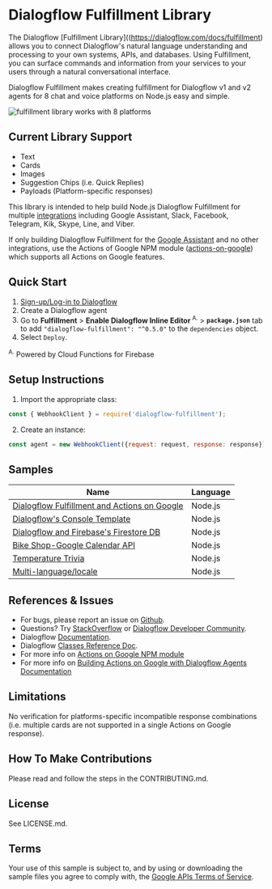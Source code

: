# Dialogflow Fulfillment Library

The Dialogflow [Fulfillment Library]((https://dialogflow.com/docs/fulfillment) allows you to connect Dialogflow's natural language understanding and processing to your own systems, APIs, and databases. Using Fulfillment, you can surface commands and information from your services to your users through a natural conversational interface.

Dialogflow Fulfillment makes creating fulfillment for Dialogflow v1 and v2 agents for 8 chat and voice platforms on Node.js easy and simple.


![fulfillment library works with 8 platforms](https://raw.githubusercontent.com/dialogflow/dialogflow-fulfillment-nodejs/master/dialogflow-fulfillment-graphic.png "Dialogflow's fulfillment library works with 8 platforms")

## Current Library Support
+ Text
+ Cards
+ Images
+ Suggestion Chips (i.e. Quick Replies)
+ Payloads (Platform-specific responses)

This library is intended to help build Node.js Dialogflow Fulfillment for multiple [integrations](https://dialogflow.com/docs/integrations/) including Google Assistant, Slack, Facebook, Telegram, Kik, Skype, Line, and Viber.

If only building Dialogflow Fulfillment for the [Google Assistant](https://dialogflow.com/docs/integrations/google-assistant) and no other integrations, use the Actions of Google NPM module ([actions-on-google](https://www.npmjs.com/package/actions-on-google)) which supports all Actions on Google features.


## Quick Start

1. [Sign-up/Log-in to Dialogflow](https://console.dialogflow.com/api-client/#/login)
2. Create a Dialogflow agent
3. Go to **Fulfillment** > **Enable Dialogflow Inline Editor**<sup> A.</sup> > **`package.json`** tab to add `"dialogflow-fulfillment": "^0.5.0"` to the `dependencies` object.
4. Select `Deploy`.

  <sup>A.</sup> Powered by Cloud Functions for Firebase

## Setup Instructions

 1. Import the appropriate class:

 ```javascript
const { WebhookClient } = require('dialogflow-fulfillment');
```

 2. Create an instance:

 ```javascript
const agent = new WebhookClient({request: request, response: response});
```

## Samples


| Name                                 | Language                         |
| ------------------------------------ |:---------------------------------|
|[Dialogflow Fulfillment and Actions on Google](https://github.com/dialogflow/fulfillment-actions-library-nodejs) | Node.js |
| [Dialogflow's Console Template](https://github.com/dialogflow/fulfillment-webhook-nodejs)| Node.js
| [Dialogflow and Firebase's Firestore DB](https://github.com/dialogflow/fulfillment-firestore-nodejs) | Node.js
| [Bike Shop-Google Calendar API](https://github.com/dialogflow/fulfillment-bike-shop-nodejs)| Node.js|
| [Temperature Trivia](https://github.com/dialogflow/fulfillment-temperature-converter-nodejs) | Node.js |
|[Multi-language/locale](https://github.com/dialogflow/fulfillment-multi-locale-nodejs)| Node.js |


## References & Issues
+ For bugs, please report an issue on [Github](https://github.com/dialogflow/dialogflow-fulfillment-nodejs/issues).
+ Questions? Try [StackOverflow](https://stackoverflow.com/questions/tagged/dialogflow) or [Dialogflow Developer Community](https://plus.google.com/communities/103318168784860581977).
+ Dialogflow [Documentation](https://docs.dialogflow.com).
+ Dialogflow [Classes Reference Doc](https://github.com/dialogflow/dialogflow-fulfillment-nodejs/tree/master/docs).
+ For more info on [Actions on Google NPM module](https://github.com/actions-on-google/actions-on-google-nodejs)
+ For more info on [Building Actions on Google with Dialogflow Agents Documentation](https://developers.google.com/actions/dialogflow/)

## Limitations
No verification for platforms-specific incompatible response combinations (i.e. multiple cards are not supported in a single Actions on Google response).

## How To Make Contributions
Please read and follow the steps in the CONTRIBUTING.md.

## License
See LICENSE.md.

## Terms
Your use of this sample is subject to, and by using or downloading the sample files you agree to comply with, the [Google APIs Terms of Service](https://developers.google.com/terms/).
